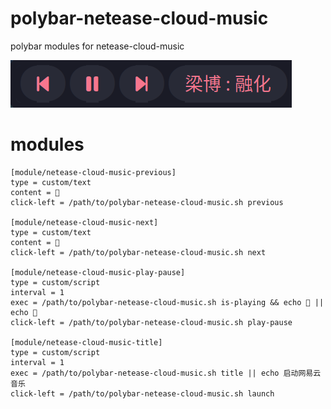 # polybar-netease-cloud-music

polybar modules for netease-cloud-music

![polybar-netease-cloud-music](./screenshot.png)

# modules

```
[module/netease-cloud-music-previous]
type = custom/text
content = 
click-left = /path/to/polybar-netease-cloud-music.sh previous

[module/netease-cloud-music-next]
type = custom/text
content = 
click-left = /path/to/polybar-netease-cloud-music.sh next

[module/netease-cloud-music-play-pause]
type = custom/script
interval = 1
exec = /path/to/polybar-netease-cloud-music.sh is-playing && echo  || echo 
click-left = /path/to/polybar-netease-cloud-music.sh play-pause

[module/netease-cloud-music-title]
type = custom/script
interval = 1
exec = /path/to/polybar-netease-cloud-music.sh title || echo 启动网易云音乐
click-left = /path/to/polybar-netease-cloud-music.sh launch
```
